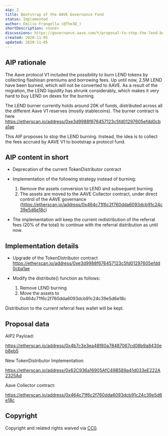 ```yaml
---
aip: 2
title: Bootstrap of the AAVE Governance Fund
status: Implemented
author: Emilio Frangella (@The3D_)
shortDescription: <none>
discussions: https://governance.aave.com/t/proposal-to-stop-the-lend-burning-and-start-building-an-aave-governance-treasury/1012
created: 2020-11-05
updated: 2020-11-05
---
```


## AIP rationale

The Aave protocol V1 included the possibility to burn LEND tokens by collecting flashloan premiums and borrowing fees. Up until now, 2.5M LEND have been burned, which will not be converted to AAVE.
As a result of the migration, the LEND liquidity has shrunk considerably, which makes it very hard to buy LEND on dexes for the burning.

The LEND burner currently holds around 20K of funds, distributed across all the different Aave V1 reserves (mostly stablecoins). The burner contract is here https://etherscan.io/address/0xe3d9988f676457123c5fd01297605efdd0cba1ae 

This AIP proposes to stop the LEND burning. Instead, the idea is to collect the fees accrued by AAVE V1 to bootstrap a protocol fund. 

## AIP content in short

- Deprecation of the current TokenDistributor contract
- Implementation of the following strategy instead of burning:
  
  1. Remove the assets conversion to LEND and subsequent burning
  2. The assets are moved to the AAVE Collector contract, under direct control of the AAVE governance (https://etherscan.io/address/0x464c71f6c2f760dda6093dcb91c24c39e5d6e18c)

- The implementation will keep the current redistribution of the referral fees (20% of the total) to continue with the referral distribution as until now.

## Implementation details

- Upgrade of the TokenDistributor contract https://etherscan.io/address/0xe3d9988f676457123c5fd01297605efdd0cba1ae 
- Modify the distribute() function as follows:

  1. Remove LEND burning
  2. Move the assets to 0x464c71f6c2f760dda6093dcb91c24c39e5d6e18c

Distribution to the current referral fees wallet will be kept.
  
## Proposal data

AIP2 Payload:

https://etherscan.io/address/0x4b7c3e3ea48f80a78487067cd08b9a8430eb8eb5

New TokenDistributor Implementation:

https://etherscan.io/address/0x62C936a16905AfC49B589a41d033eE222A2325Ad

Aave Collector contract:

https://etherscan.io/address/0x464c71f6c2f760dda6093dcb91c24c39e5d6e18c

## Copyright

Copyright and related rights waived via [CC0](https://creativecommons.org/publicdomain/zero/1.0/).
